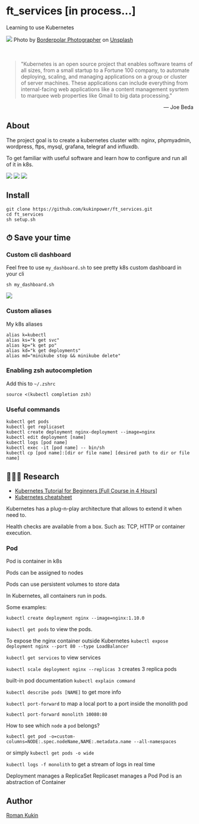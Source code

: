 # ft_services [in process...]
Learning to use Kubernetes

<img src="img/cover.png"/>
<span>Photo by <a href="https://unsplash.com/@borderpolarphotographer?utm_source=unsplash&amp;utm_medium=referral&amp;utm_content=creditCopyText">Borderpolar Photographer</a> on <a href="https://unsplash.com/s/photos/container?utm_source=unsplash&amp;utm_medium=referral&amp;utm_content=creditCopyText">Unsplash</a></span>
<br/><br/><br/>

> "Kubernetes is an open source project that enables software teams of all sizes, from a small startup to a Fortune 100 company, to automate deploying, scaling, and managing applications on a group or cluster of server machines.
>These applications can include everything from internal-facing web applications like a content management sysrtem to marquee web properties like Gmail to big data processing."

<div style="text-align: right">— Joe Beda</div>

## About
The project goal is to create a kubernetes cluster with: nginx, phpmyadmin, wordpress, ftps, mysql, grafana, telegraf and influxdb.

To get familiar with useful software and learn how to configure and run all of it in k8s.

<img src="img/map.png"/>
<img src="img/k8s.png">
<img src="img/grafana.png">

## Install
```
git clone https://github.com/kukinpower/ft_services.git
cd ft_services
sh setup.sh
```

## ⏱ Save your time

### Custom cli dashboard
Feel free to use `my_dashboard.sh` to see pretty k8s custom dashboard in your cli
```
sh my_dashboard.sh
```
<img src="img/dashboard.png">

### Custom aliases
My k8s aliases
```
alias k=kubectl
alias ks="k get svc"
alias kp="k get po"
alias kd="k get deployments"
alias md="minikube stop && minikube delete"
```

### Enabling zsh autocompletion
Add this to `~/.zshrc`
```
source <(kubectl completion zsh)
```

### Useful commands
```
kubectl get pods
kubectl get replicaset
kubectl create deployment nginx-deployment --image=nginx
kubectl edit deployment [name]
kubectl logs [pod name]
kubectl exec -it [pod name] -- bin/sh
kubectl cp [pod name]:[dir or file name] [desired path to dir or file name]
```

## 🕵🏼‍♀️ Research

* [Kubernetes Tutorial for Beginners [Full Course in 4 Hours]](https://youtu.be/X48VuDVv0do)
* [Kubernetes cheatsheet](https://kubernetes.io/docs/reference/kubectl/cheatsheet/)

Kubernetes has a plug-n-play architecture that allows to extend it when need to.

Health checks are available from a box. Such as: TCP, HTTP or container execution.

### Pod

Pod is container in k8s

Pods can be assigned to nodes

Pods can use persistent volumes to store data

In Kubernetes, all containers run in pods.

Some examples:

`kubectl create deployment nginx --image=nginx:1.10.0`

`kubectl get pods` to view the pods.

To expose the nginx container outside Kubernetes
`kubectl expose deployment nginx --port 80 --type LoadBalancer`

`kubectl get services` to view services

`kubectl scale deployment nginx --replicas 3`
creates 3 replica pods

built-in pod documentation `kubectl explain command`

`kubectl describe pods [NAME]` to get more info

`kubectl port-forward` to map a local port to a port inside the monolith pod

`kubectl port-forward monolith 10080:80`

How to see which `node` a `pod` belongs?
```
kubectl get pod -o=custom-columns=NODE:.spec.nodeName,NAME:.metadata.name --all-namespaces
```

or simply `kubectl get pods -o wide`

`kubectl logs -f monolith` to get a stream of logs in real time

Deployment manages a ReplicaSet
Replicaset manages a Pod
Pod is an abstraction of Container

## Author
[Roman Kukin](https://github.com/kukinpower)
